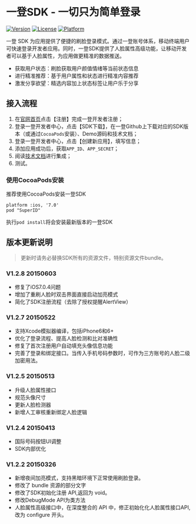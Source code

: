 # 一登SDK - 一切只为简单登录

[![Version](https://img.shields.io/cocoapods/v/SuperID.svg?style=flat)](http://cocoapods.org/pods/SuperID)
[![License](https://img.shields.io/cocoapods/l/SuperID.svg?style=flat)](http://cocoapods.org/pods/SuperID)
[![Platform](https://img.shields.io/cocoapods/p/SuperID.svg?style=flat)](http://cocoapods.org/pods/SuperID)

一登 SDK 为应用提供了便捷的刷脸登录模式。通过一登账号体系，移动终端用户可快速登录开发者应用。同时，一登SDK提供了人脸属性高级功能，让移动开发者可以基于人脸属性，为应用做更精准的数据推送。

- 获取用户状态：刷脸获取用户颜值情绪等当前状态信息
- 进行精准推荐：基于用户属性和状态进行精准内容推荐
- 激发分享欲望：精选内容加上状态标签让用户乐于分享

## 接入流程

1. 在[官网首页](http://superid.me)点击【注册】完成一登开发者注册；
2. 登录一登开发者中心，点击【SDK下载】，在一登Github上下载对应的SDK版本（或通过```CocoaPods```安装）、Demo源码和技术文档；
3. 登录一登开发者中心，点击【创建新应用】，填写信息；
4. 添加应用成功后，获取```APP_ID```、```APP_SECRET```；
5. 阅读[技术文档](http://superid.me/document/iOS_f.html)进行集成；
6. 测试。


### 使用CocoaPods安装

推荐使用CocoaPods安装一登SDK

```
platform :ios, '7.0'
pod "SuperID"
```

执行```pod install```将会安装最新版本的一登SDK

## 版本更新说明

> 更新时请务必替换SDK所有的资源文件，特别资源文件bundle。


### V1.2.8 20150603

- 修复了iOS7.0.4问题
- 增加了重刷人脸时双击界面直接启动加亮模式
- 简化了SDK注册流程（去除了授权提醒AlertView）


### V1.2.7 20150522

- 支持Xcode模拟器编译，包括iPhone6和6+
- 优化了登录流程、提高人脸检测和比对准确性
- 修复了首次注册用户自动填充头像信息功能
- 完善了登录和绑定接口。当传入手机号码参数时，可作为三方账号的人脸二级加密用法。

### V1.2.5 20150513

- 升级人脸属性接口
- 规范头像尺寸
- 更新人脸检测器
- 新增人工审核重新绑定人脸逻辑


### V1.2.4 20150413

- 国际号码按钮UI调整
- SDK内部优化

### V1.2.2 20150326

- 新增夜间加亮模式，支持黑暗环境下正常使用刷脸登录。
- 修改了 bundle 资源的部分文字
- 修改了SDK初始化注册 API,返回为 void。
- 修改DebugMode API为类方法
- 人脸属性高级接口中，在深度整合的 API 中，修正初始化化人脸属性接口API, 改为 configure 开头。

